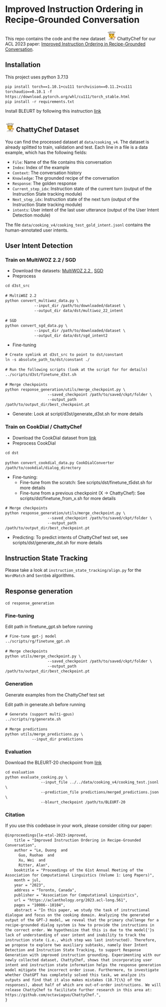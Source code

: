 # Improved Instruction Ordering in Recipe-Grounded Conversation
This repo contains the code and the new dataset <img src="images/chattychef.png" alt="Icon" width="30px"> ChattyChef for our ACL 2023 paper: <a href="https://arxiv.org/abs/2305.17280">Improved Instruction Ordering in Recipe-Grounded Conversation</a>.


## Installation
This project uses python 3.7.13
```
pip install torch==1.10.1+cu111 torchvision==0.11.2+cu111 torchaudio==0.10.1 -f https://download.pytorch.org/whl/cu111/torch_stable.html
pip install -r requirements.txt
```

Install BLEURT by following this instruction <a href="https://github.com/google-research/bleurt#installation"> link </a>


## <img src="images/chattychef.png" alt="Icon" width="30px"> ChattyChef Dataset

You can find the processed dataset at `data/cooking_v4`. The dataset is already splitted to train, validation and test. Each line in a file is a data example, which has the following fields:
* `File`: Name of the file contains this conversation
* `Index`: Index of the example
* `Context`: The conversation history
* `Knowledge`: The grounded recipe of the conversation
* `Response`: The golden response
* `Current_step_idx`: Instruction state of the current turn (output of the Instruction State tracking module)
* `Next_step_idx`: Instruction state of the next turn (output of the Instruction State tracking module)
* `intents`: User intent of the last user utterance (output of the User Intent Detection module)

The file `data/cooking_v4/cooking_test_gold_intent.jsonl` contains the human-annotated user intents. 


## User Intent Detection

### Train on MultiWOZ 2.2 / SGD

* Download the datasets: <a href="https://github.com/budzianowski/multiwoz"> MultiWOZ 2.2 </a>, <a href="https://github.com/google-research-datasets/dstc8-schema-guided-dialogue/tree/master"> SGD </a>
* Preprocess
```
cd d3st_src

# MultiWOZ 2.2
python convert_multiwoz_data.py \
             --input_dir /path/to/downloaded/dataset \
             --output_dir data/dst/multiwoz_22_intent

# SGD
python convert_sgd_data.py \
             --input_dir /path/to/downloaded/dataset \
             --output_dir data/dst/sgd_intent2             
```
* Fine-tuning

```
# Create symlink at d3st_src to point to dst/constant
ln -s absolute_path_to/dst/constant ./

# Run the following scripts (look at the script for for details)
../scripts/d3st/finetune_d3st.sh

# Merge checkpoints
python response_generation/utils/merge_checkpoint.py \
                   --saved_checkpoint /path/to/saved/ckpt/folder \
                   --output_path /path/to/output_dir/best_checkpoint.pt
```

* Generate: Look at script/d3st/generate_d3st.sh for more details

### Train on CookDial / ChattyChef

* Download the CookDial dataset from <a href="https://github.com/YiweiJiang2015/CookDial"> link </a>
* Preprocess CookDial

```
cd dst

python convert_cookdial_data.py CookDialConverter /path/to/cookdial/dialog_directory
```

* Fine-tuning: 
  - Fine-tune from the scratch: See scripts/dst/finetune_t5dst.sh for more details
  - Fine-tune from a previous checkpoint (X -> ChattyChef): See scripts/dst/finetune_from_x.sh for more details  

```
# Merge checkpoints
python response_generation/utils/merge_checkpoint.py \
                   --saved_checkpoint /path/to/saved/ckpt/folder \
                   --output_path /path/to/output_dir/best_checkpoint.pt
```

* Predicting: To predict intents of ChattyChef test set, see scripts/dst/generate_dst.sh for more details

## Instruction State Tracking

Please take a look at `instruction_state_tracking/align.py` for the `WordMatch` and `SentEmb` algorithms.

## Response generation

```
cd response_generation
```

### Fine-tuning
Edit path in finetune_gpt.sh before running
```
# Fine-tune gpt-j model
../scripts/rg/finetune_gpt.sh

# Merge checkpoints
python utils/merge_checkpoint.py \
                   --saved_checkpoint /path/to/saved/ckpt/folder \
                   --output_path /path/to/output_dir/best_checkpoint.pt
```

### Generation
Generate examples from the ChattyChef test set

Edit path in generate.sh before running
```
# Generate (support multi-gpus)
../scripts/rg/generate.sh

# Merge predictions
python utils/merge_predictions.py \
            --input_dir predictions
```

### Evaluation
Download the BLEURT-20 checkpoint from <a href="https://github.com/google-research/bleurt#using-bleurt---tldr-version"> link </a>
```
cd evaluation
python evaluate_cooking.py \
                --input_file ../../data/cooking_v4/cooking_test.jsonl \
                --prediction_file predictions/merged_predictions.json \
                --bleurt_checkpoint /path/to/BLEURT-20
```

### Citation
If you use this codebase in your work, please consider citing our paper:

```
@inproceedings{le-etal-2023-improved,
    title = "Improved Instruction Ordering in Recipe-Grounded Conversation",
    author = "Le, Duong  and
      Guo, Ruohao  and
      Xu, Wei  and
      Ritter, Alan",
    booktitle = "Proceedings of the 61st Annual Meeting of the Association for Computational Linguistics (Volume 1: Long Papers)",
    month = jul,
    year = "2023",
    address = "Toronto, Canada",
    publisher = "Association for Computational Linguistics",
    url = "https://aclanthology.org/2023.acl-long.561",
    pages = "10086--10104",
    abstract = "In this paper, we study the task of instructional dialogue and focus on the cooking domain. Analyzing the generated output of the GPT-J model, we reveal that the primary challenge for a recipe-grounded dialog system is how to provide the instructions in the correct order. We hypothesize that this is due to the model{'}s lack of understanding of user intent and inability to track the instruction state (i.e., which step was last instructed). Therefore, we propose to explore two auxiliary subtasks, namely User Intent Detection and Instruction State Tracking, to support Response Generation with improved instruction grounding. Experimenting with our newly collected dataset, ChattyChef, shows that incorporating user intent and instruction state information helps the response generation model mitigate the incorrect order issue. Furthermore, to investigate whether ChatGPT has completely solved this task, we analyze its outputs and find that it also makes mistakes (10.7{\%} of the responses), about half of which are out-of-order instructions. We will release ChattyChef to facilitate further research in this area at: https://github.com/octaviaguo/ChattyChef.",
}
```
